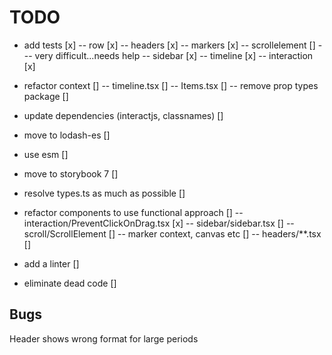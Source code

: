 # TODO

- add tests [x]
  -- row [x]
  -- headers [x]
  -- markers [x]
  -- scrollelement []
  --- very difficult...needs help
  -- sidebar [x]
  -- timeline [x]
  -- interaction [x]
- refactor context []
  -- timeline.tsx []
  -- Items.tsx []
  -- remove prop types package []
- update dependencies (interactjs, classnames) []
- move to lodash-es []
- use esm []
- move to storybook 7 []
- resolve types.ts as much as possible []

- refactor components to use functional approach []
  -- interaction/PreventClickOnDrag.tsx [x]
  -- sidebar/sidebar.tsx []
  -- scroll/ScrollElement []
  -- marker context, canvas etc []
  -- headers/\*\*.tsx []
- add a linter []
- eliminate dead code []

## Bugs

Header shows wrong format for large periods
